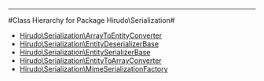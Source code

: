 - - -

#Class Hierarchy for Package Hirudo\Serialization#<ul>
<li><a href="https://github.com/JeyDotC/Hirudo-docs/blob/master/hirudo/serialization/arraytoentityconverter.md">Hirudo\Serialization\ArrayToEntityConverter</a></li>
<li><a href="https://github.com/JeyDotC/Hirudo-docs/blob/master/hirudo/serialization/entitydeserializerbase.md">Hirudo\Serialization\EntityDeserializerBase</a></li>
<li><a href="https://github.com/JeyDotC/Hirudo-docs/blob/master/hirudo/serialization/entityserializerbase.md">Hirudo\Serialization\EntitySerializerBase</a></li>
<li><a href="https://github.com/JeyDotC/Hirudo-docs/blob/master/hirudo/serialization/entitytoarrayconverter.md">Hirudo\Serialization\EntityToArrayConverter</a></li>
<li><a href="https://github.com/JeyDotC/Hirudo-docs/blob/master/hirudo/serialization/mimeserializationfactory.md">Hirudo\Serialization\MimeSerializationFactory</a></li>
</ul>
